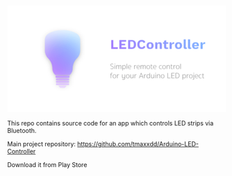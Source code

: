 ![Project logo](led_controller_promo.png)

This repo contains source code for an app which controls LED strips via Bluetooth.

Main project repository:
https://github.com/tmaxxdd/Arduino-LED-Controller

Download it from Play Store
